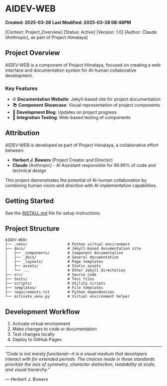 # AIDEV-WEB
**Created: 2025-03-28**
**Last Modified: 2025-03-28  08:48PM**

[Context: Project_Overview]
[Status: Active]
[Version: 1.0]
[Author: Claude (Anthropic), as part of Project Himalaya]

## Project Overview

AIDEV-WEB is a component of Project Himalaya, focused on creating a web interface and documentation system for AI-human collaborative development.

### Key Features

- 🌐 **Documentation Website**: Jekyll-based site for project documentation
- 📚 **Component Showcase**: Visual representation of project components
- 🔄 **Development Blog**: Updates on project progress
- 🧪 **Integration Testing**: Web-based testing of components

## Attribution

AIDEV-WEB is developed as part of Project Himalaya, a collaborative effort between:

- **Herbert J. Bowers** (Project Creator and Director)
- **Claude** (Anthropic) - AI Assistant responsible for 99.99% of code and technical design

This project demonstrates the potential of AI-human collaboration by combining human vision and direction with AI implementation capabilities.

## Getting Started

See the [INSTALL.md](INSTALL.md) file for setup instructions.

## Project Structure

```
AIDEV-WEB/
├── .venv/                  # Python virtual environment
├── docs/                   # Jekyll-based documentation site
│   ├── _components/        # Component documentation
│   ├── _docs/              # General documentation
│   ├── _layouts/           # Page templates
│   ├── assets/             # Static assets
│   └── ...                 # Other Jekyll directories
├── src/                    # Source code
├── tests/                  # Test files
├── scripts/                # Utility scripts
├── templates/              # File templates
├── requirements.txt        # Python dependencies
└── activate_venv.py        # Virtual environment helper
```

## Development Workflow

1. Activate virtual environment
2. Make changes to code or documentation
3. Test changes locally
4. Deploy to GitHub Pages

---

*"Code is not merely functional—it is a visual medium that developers interact with for extended periods. The choices made in these standards prioritize the axis of symmetry, character distinction, readability at scale, and visual hierarchy."*

— Herbert J. Bowers

